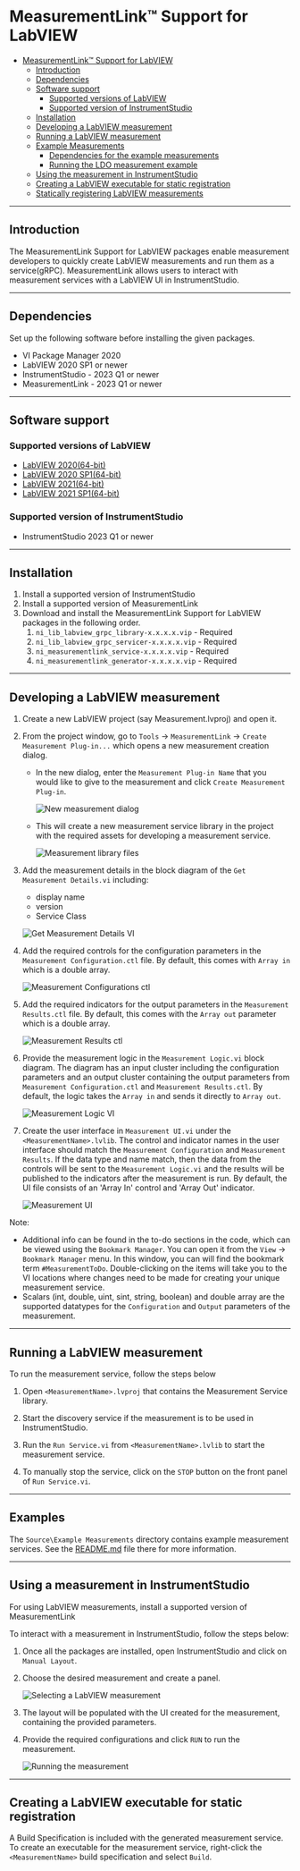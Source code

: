 # MeasurementLink™ Support for LabVIEW

- [MeasurementLink™ Support for LabVIEW](#measurementlink--support-for-labview)
  - [Introduction](#introduction)
  - [Dependencies](#dependencies)
  - [Software support](#software-support)
    - [Supported versions of LabVIEW](#supported-versions-of-labview)
    - [Supported version of InstrumentStudio](#supported-version-of-instrumentstudio)
  - [Installation](#installation)
  - [Developing a LabVIEW measurement](#developing-a-labview-measurement)
  - [Running a LabVIEW measurement](#running-a-labview-measurement)
  - [Example Measurements](#example-measurements)
    - [Dependencies for the example measurements](#dependencies-for-the-example-measurements)
    - [Running the LDO measurement example](#running-the-ldo-measurement-example)
  - [Using the measurement in InstrumentStudio](#using-the-measurement-in-instrumentstudio)
  - [Creating a LabVIEW executable for static registration](#creating-a-labview-executable-for-static-registration)
  - [Statically registering LabVIEW measurements](#statically-registering-labview-measurements)

---

## Introduction

The MeasurementLink Support for LabVIEW packages enable measurement developers to quickly create LabVIEW measurements and run them as a service(gRPC). MeasurementLink allows users to interact with measurement services with a LabVIEW UI in InstrumentStudio.

---

## Dependencies

Set up the following software before installing the given packages.

- VI Package Manager 2020
- LabVIEW 2020 SP1 or newer
- InstrumentStudio - 2023 Q1 or newer
- MeasurementLink - 2023 Q1 or newer

---

## Software support

### Supported versions of LabVIEW

- [LabVIEW 2020(64-bit)](https://www.ni.com/en-us/support/downloads/software-products/download.labview.html#345658)
- [LabVIEW 2020 SP1(64-bit)](https://www.ni.com/en-us/support/downloads/software-products/download.labview.html#369659)
- [LabVIEW 2021(64-bit)](https://www.ni.com/en-us/support/downloads/software-products/download.labview.html#411431)
- [LabVIEW 2021 SP1(64-bit)](https://www.ni.com/en-us/support/downloads/software-products/download.labview.html#443865)

### Supported version of InstrumentStudio

- InstrumentStudio 2023 Q1 or newer

---

## Installation

1. Install a supported version of InstrumentStudio
2. Install a supported version of MeasurementLink
3. Download and install the MeasurementLink Support for LabVIEW packages in the following order.
    1. `ni_lib_labview_grpc_library-x.x.x.x.vip` - Required
    2. `ni_lib_labview_grpc_servicer-x.x.x.x.vip` - Required
    3. `ni_measurementlink_service-x.x.x.x.vip` - Required
    4. `ni_measurementlink_generator-x.x.x.x.vip` - Required

---

## Developing a LabVIEW measurement

1. Create a new LabVIEW project (say Measurement.lvproj) and open it.

2. From the project window, go to `Tools` → `MeasurementLink` → `Create Measurement Plug-in...` which opens a new measurement creation dialog.
    - In the new dialog, enter the `Measurement Plug-in Name` that you would like to give to the measurement and click `Create Measurement Plug-in`.

        ![New measurement dialog](images/New%20measurement%20dialog.png)

    - This will create a new measurement service library in the project with the required assets for developing a measurement service.

        ![Measurement library files](images/Measurement%20library%20files.png)

3. Add the measurement details in the block diagram of the `Get Measurement Details.vi` including:
    - display name
    - version
    - Service Class

    ![Get Measurement Details VI](images/Get%20Measurement%20Details%20VI.png)

4. Add the required controls for the configuration parameters in the `Measurement Configuration.ctl` file. By default, this comes with `Array in` which is a double array.

    ![Measurement Configurations ctl](images/Measurement%20Configurations%20ctl.png)

5. Add the required indicators for the output parameters in the `Measurement Results.ctl` file. By default, this comes with the `Array out` parameter which is a double array.

    ![Measurement Results ctl](images/Measurement%20Results%20ctl.png)

6. Provide the measurement logic in the `Measurement Logic.vi` block diagram. The diagram has an input cluster including the configuration parameters and an output cluster containing the output parameters from `Measurement Configuration.ctl` and `Measurement Results.ctl`. By default, the logic takes the `Array in` and sends it directly to `Array out`.

    ![Measurement Logic VI](images/Measurement%20Logic%20VI.png)

7. Create the user interface in `Measurement UI.vi` under the `<MeasurementName>.lvlib`. The control and indicator names in the user interface should match the `Measurement Configuration` and `Measurement Results`. If the data type and name match, then the data from the controls will be sent to the `Measurement Logic.vi` and the results will be published to the indicators after the measurement is run. By default, the UI file consists of an 'Array In' control and 'Array Out' indicator.

    ![Measurement UI](images/Measurement%20UI.png)

Note:

- Additional info can be found in the to-do sections in the code, which can be viewed using the `Bookmark Manager`. You can open it from the `View` → `Bookmark Manager` menu. In this window, you can will find the bookmark term `#MeasurementToDo`. Double-clicking on the items will take you to the VI locations where changes need to be made for creating your unique measurement service.
- Scalars (int, double, uint, sint, string, boolean) and double array are the supported datatypes for the `Configuration` and `Output` parameters of the measurement.

---

## Running a LabVIEW measurement

To run the measurement service, follow the steps below

1. Open `<MeasurementName>.lvproj` that contains the Measurement Service library.

2. Start the discovery service if the measurement is to be used in InstrumentStudio.

3. Run the `Run Service.vi` from `<MeasurementName>.lvlib` to start the measurement service.

4. To manually stop the service, click on the `STOP` button on the front panel of `Run Service.vi`.

---

## Examples

The `Source\Example Measurements` directory contains example measurement services. See the [README.md](../Source/Example%20Measurements/README.md) file there for more information.

---

## Using a measurement in InstrumentStudio

For using LabVIEW measurements, install a supported version of MeasurementLink

To interact with a measurement in InstrumentStudio, follow the steps below:

1. Once all the packages are installed, open InstrumentStudio and click on `Manual Layout`.

2. Choose the desired measurement and create a panel.

    ![Selecting a LabVIEW measurement](images/SelectingMeasurement.png)

3. The layout will be populated with the UI created for the measurement, containing the provided parameters.

4. Provide the required configurations and click `RUN` to run the measurement.

    ![Running the measurement](images/Running%20the%20measurement.png)

---

## Creating a LabVIEW executable for static registration

A Build Specification is included with the generated measurement service. To create an executable for the measurement service, right-click the `<MeasurementName>` build specification and select `Build`.
